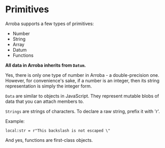 # Primitives
Arroba supports a few types of primitives:

* Number
* String
* Array
* Datum
* Functions
    
**All data in Arroba inherits from `Datum`.**
    
Yes, there is only one type of number in Arroba - a double-precision one. However, for convenience's sake,
if a number is an integer, then its string representation is simply the integer form.

`Data` are similar to objects in JavaScript. They represent mutable blobs of data that you can attach members to.

`Strings` are strings of characters. To declare a raw string, prefix it with 'r'.

Example:

```
local:str = r"This backslash is not escaped \"
```

And yes, functions are first-class objects.